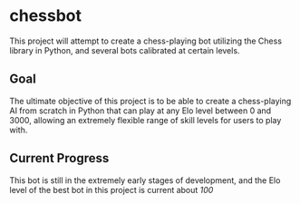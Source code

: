 # chessbot

This project will attempt to create a chess-playing bot utilizing the Chess
library in Python, and several bots calibrated at certain levels. 

## Goal
The ultimate objective of this project is to be able to create a chess-playing 
AI from scratch in Python that can play at any Elo level between 0 and 3000, 
allowing an extremely flexible range of skill levels for users to play with.

## Current Progress
This bot is still in the extremely early stages of development, and the Elo
level of the best bot in this project is current about *100*
